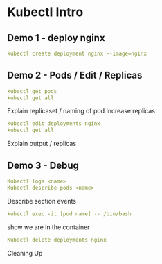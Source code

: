 # Kubectl Intro

## Demo 1 - deploy nginx 

``` YAML
kubectl create deployment nginx --image=nginx
``` 

## Demo 2 - Pods / Edit / Replicas

``` YAML
kubectl get pods
kubectl get all
```

Explain replicaset / naming of pod
Increase replicas

``` YAML
kubectl edit deployments nginx
kubectl get all
```

Explain output / replicas

## Demo 3 - Debug

``` YAML
Kubectl logs <name>
Kubectl describe pods <name>
``` 

Describe section events

``` YAML
kubectl exec -it [pod name] -- /bin/bash
``` 

show we are in the container

``` YAML
Kubectl delete deployments nginx
```

Cleaning Up